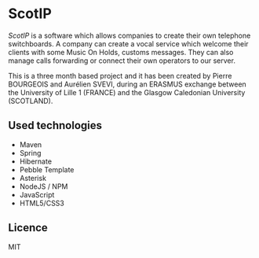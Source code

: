 # ScotIP

*ScotIP* is a software which allows companies to create their own telephone switchboards.
A company can create a vocal service which welcome their clients with some Music On Holds, customs messages.
They can also manage calls forwarding or connect their own operators to our server.


This is a three month based project and it has been created by Pierre BOURGEOIS and Aurélien SVEVI, during an ERASMUS exchange between the University of Lille 1 (FRANCE) and the Glasgow Caledonian University (SCOTLAND).



## Used technologies
- Maven
- Spring
- Hibernate
- Pebble Template
- Asterisk
- NodeJS / NPM
- JavaScript
- HTML5/CSS3




## Licence
MIT